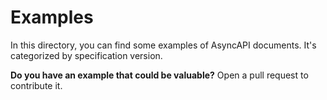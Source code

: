 # Examples

In this directory, you can find some examples of AsyncAPI documents. It's categorized by specification version.

**Do you have an example that could be valuable?** Open a pull request to contribute it.